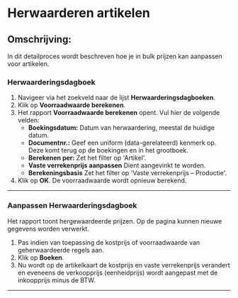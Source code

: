 # Herwaarderen artikelen


## Omschrijving:
In dit detailproces wordt beschreven hoe je in bulk prijzen kan aanpassen voor artikelen. 

### Herwaarderingsdagboek

1. Navigeer via het zoekveld naar de lijst **Herwaarderingsdagboeken**.
2. Klik op  **Voorraadwaarde berekenen**.
3. Het rapport **Voorraadwaarde berekenen** opent. Vul hier de volgende velden:
	* **Boekingsdatum:** Datum van herwaardering, meestal de huidige datum.
	* **Documentnr.:** Geef een uniform (data-gerelateerd) kenmerk op. Deze komt terug op de boekingen en in het grootboek. 
	* **Berekenen per:** Zet het filter op 'Artikel'.
	* **Vaste verrekenprijs aanpassen** Dient aangevinkt te worden.
	* **Berekeningsbasis** Zet het filter op 'Vaste verrekenprijs – Productie'.
4. Klik op **OK**. De voorraadwaarde wordt opnieuw berekend. 
<hr>  

### Aanpassen Herwaarderingsdagboek

Het rapport toont hergewaardeerde prijzen. Op de pagina kunnen nieuwe gegevens worden verwerkt. 

 1. Pas indien van toepassing de kostprijs of voorraadwaarde van geherwaardeerde regels aan.
 2. Klik op  **Boeken**.
 3. Nu wordt op de artikelkaart de kostprijs en vaste verrekenprijs verandert en eveneens de verkoopprijs (eenheidprijs) wordt aangepast met de inkoopprijs minus de BTW.

<hr>

<!--stackedit_data:
eyJoaXN0b3J5IjpbOTM5NDQzMzI3LC01MDIzMDU5MzUsOTM5ND
QzMzI3XX0=
-->